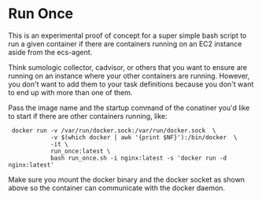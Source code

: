 # Run Once

This is an experimental proof of concept for a super simple bash script to run a given container if there are containers running on an EC2 instance aside from the ecs-agent.

Think sumologic collector, cadvisor, or others that you want to ensure are running on an instance where your other containers are running. However, you don't want to add them to your task definitions because you don't want to end up with more than one of them.

Pass the image name and the startup command of the conatiner you'd like to start if there are other containers running, like:
```
 docker run -v /var/run/docker.sock:/var/run/docker.sock  \
            -v $(which docker | awk '{print $NF}'):/bin/docker  \
            -it \
            run_once:latest \
            bash run_once.sh -i nginx:latest -s 'docker run -d nginx:latest'

```

Make sure you mount the docker binary and the docker socket as shown above so the container can communicate with the docker daemon.
